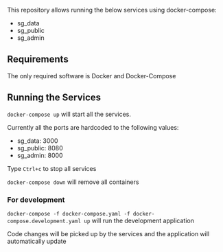 This repository allows running the below services using docker-compose:

- sg\_data
- sg\_public
- sg\_admin

## Requirements

The only required software is Docker and Docker-Compose

## Running the Services

`docker-compose up` will start all the services.

Currently all the ports are hardcoded to the following values:
- sg\_data: 3000
- sg\_public: 8080
- sg\_admin: 8000

Type `Ctrl+c` to stop all services

`docker-compose down` will remove all containers

### For development

`docker-compose -f docker-compose.yaml -f docker-compose.development.yaml up` will run the development application

Code changes will be picked up by the services and the application will automatically update
